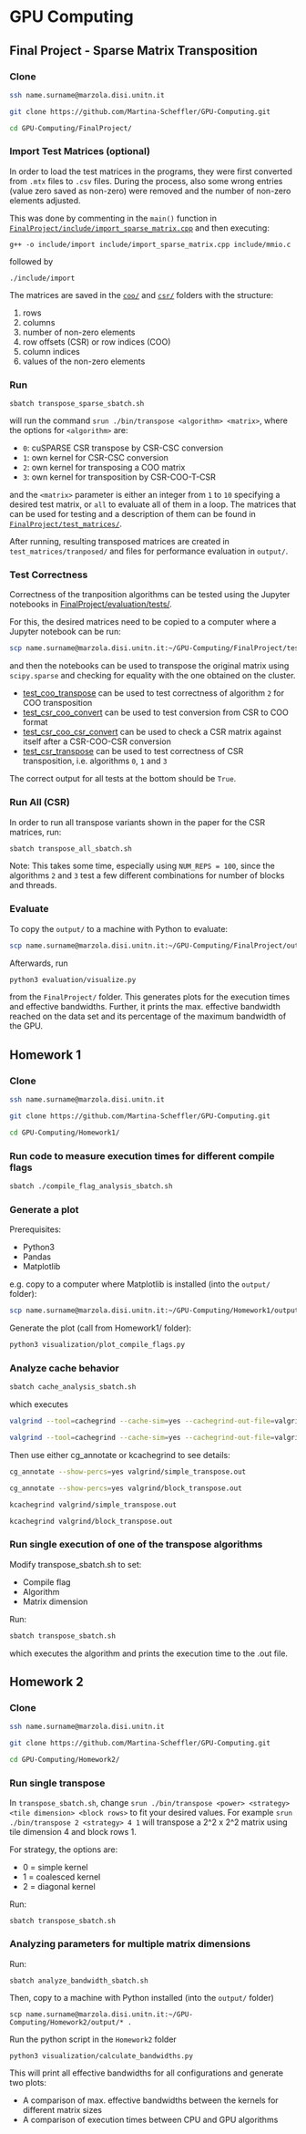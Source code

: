 # GPU Computing
## Final Project - Sparse Matrix Transposition
### Clone
```bash
ssh name.surname@marzola.disi.unitn.it
```
```bash
git clone https://github.com/Martina-Scheffler/GPU-Computing.git
```
```bash
cd GPU-Computing/FinalProject/
```

### Import Test Matrices (optional)
In order to load the test matrices in the programs, they were first converted from `.mtx` files to `.csv` files. 
During the process, also some wrong entries (value zero saved as non-zero) were removed and the number of non-zero elements adjusted.

This was done by commenting in the `main()` function in [`FinalProject/include/import_sparse_matrix.cpp`](FinalProject/include/import_sparse_matrix.cpp) and then executing:
```batch
g++ -o include/import include/import_sparse_matrix.cpp include/mmio.c 
```
followed by
```batch
./include/import 
```
The matrices are saved in the [`coo/`](FinalProject/test_matrices/coo/) and [`csr/`](FinalProject/test_matrices/csr/) folders with the structure:
1. rows
2. columns
3. number of non-zero elements
4. row offsets (CSR) or row indices (COO)
5. column indices
6. values of the non-zero elements


### Run
```batch
sbatch transpose_sparse_sbatch.sh
```
will run the command `srun ./bin/transpose <algorithm> <matrix>`, where the options for `<algorithm>` are:

- `0`: cuSPARSE CSR transpose by CSR-CSC conversion
- `1`: own kernel for CSR-CSC conversion
- `2`: own kernel for transposing a COO matrix
- `3`: own kernel for transposition by CSR-COO-T-CSR

and the `<matrix>` parameter is either an integer from `1` to `10` specifying a desired test matrix, or `all` to evaluate all of them in a loop. The matrices that can be used for testing and a description of them can be found in [`FinalProject/test_matrices/`](FinalProject/test_matrices/). 

After running, resulting transposed matrices are created in `test_matrices/tranposed/` and files for performance evaluation in `output/`.

### Test Correctness
Correctness of the tranposition algorithms can be tested using the Jupyter notebooks in [FinalProject/evaluation/tests/](FinalProject/evaluation/tests/).

For this, the desired matrices need to be copied to a computer where a Jupyter notebook can be run:
```bash
scp name.surname@marzola.disi.unitn.it:~/GPU-Computing/FinalProject/test_matrices/transposed/* .
```
and then the notebooks can be used to transpose the original matrix using `scipy.sparse` and checking for equality with the one obtained on the cluster.

- [test_coo_transpose](FinalProject/evaluation/tests/test_coo_transpose.ipynb) can be used to test correctness of algorithm `2` for COO transposition
- [test_csr_coo_convert](FinalProject/evaluation/tests/test_csr_coo_convert.ipynb) can be used to test conversion from CSR to COO format
- [test_csr_coo_csr_convert](FinalProject/evaluation/tests/test_csr_coo_csr_convert.ipynb) can be used to check a CSR matrix against itself after a CSR-COO-CSR conversion
- [test_csr_transpose](FinalProject/evaluation/tests/test_csr_transpose.ipynb) can be used to test correctness of CSR transposition, i.e. algorithms `0`, `1` and `3`

The correct output for all tests at the bottom should be `True`.


### Run All (CSR)
In order to run all transpose variants shown in the paper for the CSR matrices, run:
```bash
sbatch transpose_all_sbatch.sh
```
Note: This takes some time, especially using `NUM_REPS = 100`, since the algorithms `2` and `3` test a few different combinations for number of blocks and threads.

### Evaluate
To copy the `output/` to a machine with Python to evaluate:
```bash
scp name.surname@marzola.disi.unitn.it:~/GPU-Computing/FinalProject/output/* .
```
Afterwards, run
```bash
python3 evaluation/visualize.py
```
from the `FinalProject/` folder. This generates plots for the execution times and effective bandwidths. Further, it prints the max. effective bandwidth reached on the data set and its percentage of the maximum bandwidth of the GPU.



## Homework 1
### Clone
```bash
ssh name.surname@marzola.disi.unitn.it
```
```bash
git clone https://github.com/Martina-Scheffler/GPU-Computing.git
```
```bash
cd GPU-Computing/Homework1/
```

### Run code to measure execution times for different compile flags
```bash
sbatch ./compile_flag_analysis_sbatch.sh
```


### Generate a plot 
Prerequisites:
- Python3
- Pandas
- Matplotlib

e.g. copy to a computer where Matplotlib is installed (into the `output/` folder):
```bash
scp name.surname@marzola.disi.unitn.it:~/GPU-Computing/Homework1/output/* .
```
Generate the plot (call from Homework1/ folder):
```bash
python3 visualization/plot_compile_flags.py
```

### Analyze cache behavior
```bash
sbatch cache_analysis_sbatch.sh
```
which executes
```bash 
valgrind --tool=cachegrind --cache-sim=yes --cachegrind-out-file=valgrind/simple_transpose.out ./bin/simple_transpose 12
```
```bash 
valgrind --tool=cachegrind --cache-sim=yes --cachegrind-out-file=valgrind/simple_transpose.out ./bin/block_transpose 12
```

Then use either cg_annotate or kcachegrind to see details:
```bash
cg_annotate --show-percs=yes valgrind/simple_transpose.out
```
```bash
cg_annotate --show-percs=yes valgrind/block_transpose.out
```

```bash
kcachegrind valgrind/simple_transpose.out
```
```bash
kcachegrind valgrind/block_transpose.out
```

### Run single execution of one of the transpose algorithms
Modify transpose_sbatch.sh to set:
- Compile flag
- Algorithm
- Matrix dimension

Run:
```bash
sbatch transpose_sbatch.sh
```
which executes the algorithm and prints the execution time to the .out file.


## Homework 2
### Clone
```bash
ssh name.surname@marzola.disi.unitn.it
```
```bash
git clone https://github.com/Martina-Scheffler/GPU-Computing.git
```
```bash
cd GPU-Computing/Homework2/
```

### Run single transpose
In `transpose_sbatch.sh`, change `srun ./bin/transpose <power> <strategy> <tile dimension> <block rows>` to fit your 
desired values.
For example `srun ./bin/transpose 2 <strategy> 4 1` will transpose a 2^2 x 2^2 matrix using tile dimension 4 and block rows 1.

For strategy, the options are:
- 0 = simple kernel
- 1 = coalesced kernel
- 2 = diagonal kernel

Run:
```batch
sbatch transpose_sbatch.sh
```

### Analyzing parameters for multiple matrix dimensions
Run:
```batch
sbatch analyze_bandwidth_sbatch.sh
```
Then, copy to a machine with Python installed (into the `output/` folder)
```batch
scp name.surname@marzola.disi.unitn.it:~/GPU-Computing/Homework2/output/* .
```
Run the python script in the `Homework2` folder
```batch
python3 visualization/calculate_bandwidths.py
```
This will print all effective bandwidths for all configurations and generate two plots:
- A comparison of max. effective bandwidths between the kernels for different matrix sizes
- A comparison of execution times between CPU and GPU algorithms


